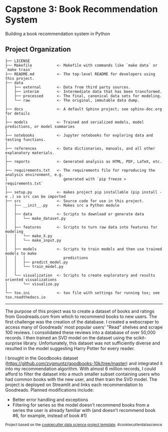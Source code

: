 Capstone 3: Book Recommendation System
==============================

Building a book recommendation system in Python

Project Organization
------------

    ├── LICENSE
    ├── Makefile           <- Makefile with commands like `make data` or `make train`
    ├── README.md          <- The top-level README for developers using this project.
    ├── data
    │   ├── external       <- Data from third party sources.
    │   ├── interim        <- Intermediate data that has been transformed.
    │   ├── processed      <- The final, canonical data sets for modeling.
    │   └── raw            <- The original, immutable data dump.
    │
    ├── docs               <- A default Sphinx project; see sphinx-doc.org for details
    │
    ├── models             <- Trained and serialized models, model predictions, or model summaries
    │
    ├── notebooks          <- Jupyter notebooks for exploring data and testing functions.
    │
    ├── references         <- Data dictionaries, manuals, and all other explanatory materials.
    │
    ├── reports            <- Generated analysis as HTML, PDF, LaTeX, etc.
    │
    ├── requirements.txt   <- The requirements file for reproducing the analysis environment, e.g.
    │                         generated with `pip freeze > requirements.txt`
    │
    ├── setup.py           <- makes project pip installable (pip install -e .) so src can be imported
    ├── src                <- Source code for use in this project.
    │   ├── __init__.py    <- Makes src a Python module
    │   │
    │   ├── data           <- Scripts to download or generate data
    │   │   └── make_dataset.py
    │   │
    │   ├── features       <- Scripts to turn raw data into features for modeling
    │   │   └── make_X.py
    │   │   └── make_input.py
    │   │
    │   ├── models         <- Scripts to train models and then use trained models to make
    │   │   │                 predictions
    │   │   ├── predict_model.py
    │   │   └── train_model.py
    │   │
    │   └── visualization  <- Scripts to create exploratory and results oriented visualizations
    │       └── visualize.py
    │
    └── tox.ini            <- tox file with settings for running tox; see tox.readthedocs.io


--------

The purpose of this project was to create a dataset of books and ratings from Goodreads.com from which to recommend books to new users. The first challenge was the creation of the database. I created a webscraper to access many of Goodreads' most popular users' "Read" shelves and scrape 100 reviews. I consolidated these reviews into a database of over 50,000 records. I then trained an SVD model on the dataset using the scikit-surprise library. Unfortunately, this dataset was not sufficiently diverse and resulted in the model suggesting Harry Potter for every reader.

I brought in the Goodbooks dataset (https://github.com/zygmuntz/goodbooks-10k/tree/master) and integrated it into my recommendation algorithm. With almost 6 million records, I could afford to filter the dataset into a much smaller subset containing users who had common books with the new user, and then train the SVD model.
The project is deployed on Streamlit and links each recommendation to Goodreads.
Planned modifications include:
* Better error handling and exceptions
* Filtering for series so the model doesn't recommend books from a series the user is already familiar with (and doesn't recommend book #6, for example, instead of book #1)

<p><small>Project based on the <a target="_blank" href="https://drivendata.github.io/cookiecutter-data-science/">cookiecutter data science project template</a>. #cookiecutterdatascience</small></p>
